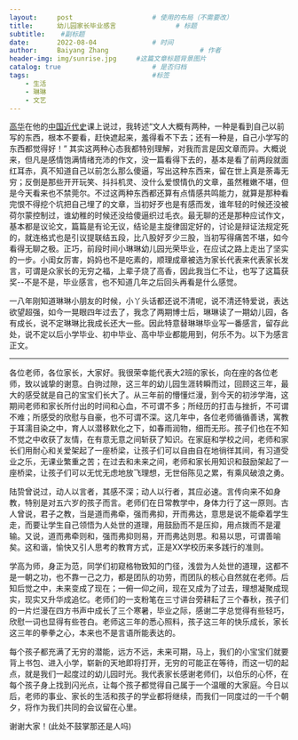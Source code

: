 ```yaml
---
layout:     post   				    # 使用的布局（不需要改）
title:      幼儿园家长毕业感言 				# 标题 
subtitle:    #副标题
date:       2022-08-04 				# 时间
author:     Baiyang Zhang 						# 作者
header-img: img/sunrise.jpg 	#这篇文章标题背景图片
catalog: true 						# 是否归档
tags:								#标签
    - 生活
    - 琳琳
    - 文艺
---
```


[高华](https://baike.baidu.com/item/%E9%AB%98%E5%8D%8E/857392)在他的[中国近代史](https://youtube.com/playlist?list=PLopIK8KHA-NdxGH2TGFsH1Rrm38PcnGhz)课上说过，我转述“文人大概有两种，一种是看到自己以前写的东西，根本不要看，赶快遮起来，羞得看不下去；还有一种是，自己小学写的东西都觉得好！” 其实这两种心态我都特别理解，对我而言是因文章而异。大概说来，但凡是感情饱满情绪充沛的作文，没一篇看得下去的，基本是看了前两段就面红耳赤，真不知道自己以前怎么那么傻逼，写出这种东西来，留在世上真是荼毒无穷；反倒是那些开开玩笑、抖抖机灵、没什么爱恨情仇的文章，虽然稚嫩不堪，但是今天看来也不禁莞尔。不过这两种东西都还算有点情感共鸣能力，就算是那种看完恨不得挖个坑把自己埋了的文章，当初好歹也是有感而发，谁年轻的时候还没被荷尔蒙控制过，谁幼稚的时候还没给傻逼织过毛衣。最无聊的还是那种应试作文，基本都是议论文，篇篇是有论无议，结论是主旋律固定好的，讨论是辩证法规定死的，就连格式也是引议提联结五段，比八股好歹少三股，当初写得痛苦不堪，如今看得无聊之极。正巧，前段时间小琳琳幼儿园光荣毕业，在应试之路上走出了坚实的一步。小闺女厉害，妈妈也不是吃素的，顺理成章被选为家长代表来代表家长发言，可谓是众家长的无穷之福，上辈子烧了高香，因此我当仁不让，也写了这篇获奖--不是不是，毕业感言，也不知道几年之后回头再看是什么感觉。

一八年刚知道琳琳小朋友的时候，小丫头话都还说不清呢，说不清还特爱说，表达欲望超强，如今一晃眼四年过去了，我念了两期博士后，琳琳读了一期幼儿园，各有成长，说不定琳琳比我成长还大一些。因此特意替琳琳毕业写一番感言，留存此处，说不定以后小学毕业、初中毕业、高中毕业都能用到，何乐不为。以下为感言正文。

---

各位老师，各位家长，大家好。我很荣幸能代表大2班的家长，向在座的各位老师，致以诚挚的谢意。白驹过隙，这三年的幼儿园生涯转瞬而过，回顾这三年，最大的感受就是自己的宝宝们长大了。从三年前的懵懂烂漫，到今天的初涉学海，这期间老师和家长所付出的时间和心血，不可谓不多；所经历的打击与挫折，不可谓不难；所感受的欣慰与自豪，也不可谓不深。这几年中，各位老师循循善诱，寓教于耳濡目染之中，育人以潜移默化之下，如春雨润物，细而无形。孩子们也在不知不觉之中收获了友情，在有意无意之间斩获了知识。在家庭和学校之间，老师和家长们用耐心和关爱架起了一座桥梁，让孩子们可以自由自在地徜徉其间，有习道受业之乐，无课业繁重之苦；在过去和未来之间，老师和家长用知识和鼓励架起了一座桥梁，让孩子们可以无忧无虑地放飞理想，无世俗陈见之累，有乘风破浪之勇。

陆贽曾说过，动人以言者，其感不深；动人以行者，其应必速。言传向来不如身教，特别是对五六岁的孩子而言。老师们在日常教学中，身体力行了这一原则。古人曾说，君子之教，当是道而弗牵，强而弗抑，开而弗达，意思是说不能牵着学生走，而要让学生自己领悟为人处世的道理，用鼓励而不是压抑，用点拨而不是灌输。又说，道而弗牵则和，强而弗抑则易，开而弗达则思。和易以思，可谓善喻矣。这和谐，愉快又引人思考的教育方式，正是XX学校历来多践行的准则。

学高为师，身正为范，同学们初窥格物致知的门径，浅尝为人处世的道理，这都不是一朝之功，也不靠一己之力，都是团队的功劳，而团队的核心自然就在老师。后知后觉之中，未来变成了现在；一俯一仰之间，现在又成为了过去，理想凝聚成现实，现实又升华成追忆。老师们的一支粉笔在三寸讲台旁耕耘了三个春秋，孩子们的一片烂漫在四方书声中成长了三个寒暑，毕业之际，感谢二字总觉得有些轻巧，欣慰一词也显得有些苍白。老师这三年的悉心照料，孩子这三年的快乐成长，家长这三年的拳拳之心，本来也不是言语所能表达的。

每个孩子都充满了无穷的潜能，远方不远，未来可期，马上，我们的小宝宝们就要背上书包、进入小学，崭新的天地即将打开，无穷的可能正在等待，而这一切的起点，就是我们一起度过的幼儿园时光。我代表家长感谢老师们，以伯乐的心怀，在每个孩子身上找到闪光点，让每个孩子都觉得自己属于一个温暖的大家庭。今日以后，老师的事业、家长的生活和孩子的学业都将继续，而我们一同度过的一千个朝夕，将作为我们共同的会议留在心里。

谢谢大家！(此处不鼓掌那还是人吗)

